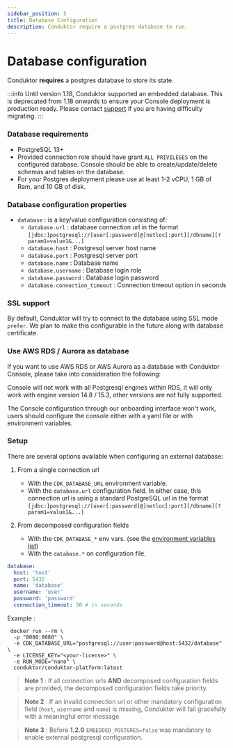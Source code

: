 ```yaml
---
sidebar_position: 5
title: Database Configuration
description: Conduktor require a postgres database to run.
---
```


# Database configuration

Conduktor **requires** a postgres database to store its state.

:::info
Until version 1.18, Conduktor supported an embedded database. This is deprecated from 1.18 onwards to ensure your Console deployment is production ready. Please contact [support](https://support.conduktor.io/) if you are having difficulty migrating.
:::

### Database requirements

- PostgreSQL 13+
- Provided connection role should have grant `ALL PRIVILEGES` on the configured database. Console should be able to create/update/delete schemas and tables on the database.
- For your Postgres deployment please use at least 1-2 vCPU, 1 GB of Ram, and 10 GB of disk.

### Database configuration properties

- `database` : is a key/value configuration consisting of:
   - `database.url` : database connection url in the format `[jdbc:]postgresql://[user[:password]@]netloc[:port][/dbname][?param1=value1&...]`
   - `database.host` : Postgresql server host name
   - `database.port` : Postgresql server port
   - `database.name` : Database name
   - `database.username` : Database login role
   - `database.password` : Database login password
   - `database.connection_timeout` : Connection timeout option in seconds

### SSL support

By default, Conduktor will try to connect to the database using SSL mode `prefer`. 
We plan to make this configurable in the future along with database certificate.


### Use AWS RDS / Aurora as database

If you want to use AWS RDS or AWS Aurora as a database with Conduktor Console, please take into consideration the following:

Console will not work with all Postgresql engines within RDS, it will only work with engine version 14.8 / 15.3, other versions are not fully supported.

The Console configuration through our onboarding interface won't work, users should configure the console either with a yaml file or with environment variables.


### Setup

There are several options available when configuring an external database:

1. From a single connection url

   - With the `CDK_DATABASE_URL` environment variable.
   - With the `database.url` configuration field.
     In either case, this connection url is using a standard PostgreSQL url in the format `[jdbc:]postgresql://[user[:password]@]netloc[:port][/dbname][?param1=value1&...]`

2. From decomposed configuration fields
   - With the `CDK_DATABASE_*` env vars. (see the [environment variables list](#configuration-using-environment-variables))
   - With the `database.*` on configuration file.

```yaml
database:
  host: 'host'
  port: 5432
  name: 'database'
  username: 'user'
  password: 'password'
  connection_timeout: 30 # in seconds
```

Example :

```shell
 docker run --rm \
  -p "8080:8080" \
  -e CDK_DATABASE_URL="postgresql://user:password@host:5432/database" \
  -e LICENSE_KEY="<your-license>" \
  -e RUN_MODE="nano" \
  conduktor/conduktor-platform:latest
```

> **Note 1** : If all connection urls **AND** decomposed configuration fields are provided, the decomposed configuration fields take priority.

> **Note 2** : If an invalid connection url or other mandatory configuration field (`host`, `username` and `name`) is missing, Conduktor will fail gracefully with a meaningful error message.

> **Note 3** : Before **1.2.0** `EMBEDDED_POSTGRES=false` was mandatory to enable external postgresql configuration.
